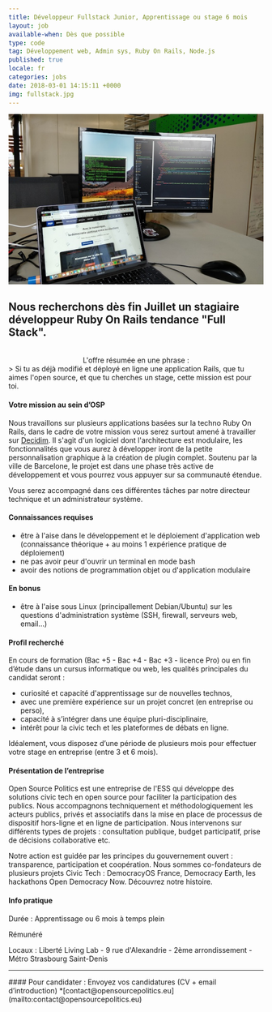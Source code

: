 ```yaml
---
title: Développeur Fullstack Junior, Apprentissage ou stage 6 mois
layout: job
available-when: Dès que possible
type: code
tag: Développement web, Admin sys, Ruby On Rails, Node.js
published: true
locale: fr
categories: jobs
date: 2018-03-01 14:15:11 +0000
img: fullstack.jpg
---
```

![](/img/fullstack.jpg)
<br>

## Nous recherchons dès fin Juillet un stagiaire développeur Ruby On Rails tendance "Full Stack".
<br>
<center>L'offre résumée en une phrase :</center>
> Si tu as déjà modifié et déployé en ligne une application Rails, que tu aimes l'open source, et que tu cherches un stage, cette mission est pour toi.

#### Votre mission au sein d’OSP
Nous travaillons sur plusieurs applications basées sur la techno Ruby On Rails, dans le cadre de votre mission vous serez surtout amené à travailler sur [Decidim](https://decidim.org). Il s'agit d'un logiciel dont l'architecture est modulaire, les fonctionnalités que vous aurez à développer iront de la petite personnalisation graphique à la création de plugin complet.
Soutenu par la ville de Barcelone, le projet est dans une phase très active de développement et vous pourrez vous appuyer sur sa communauté étendue.

Vous serez accompagné dans ces différentes tâches par notre directeur technique et un administrateur système.

#### Connaissances requises

- être à l'aise dans le développement et le déploiement d'application web (connaissance théorique + au moins 1 expérience pratique de déploiement)
- ne pas avoir peur d'ouvrir un terminal en mode bash
- avoir des notions de programmation objet ou d'application modulaire

#### En bonus

- être à l'aise sous Linux (principallement Debian/Ubuntu) sur les questions d'administration système (SSH, firewall, serveurs web, email...)

#### Profil recherché
En cours de formation (Bac +5 - Bac +4 - Bac +3 - licence Pro) ou en fin d’étude dans un cursus informatique ou web, les qualités principales du candidat seront :
- curiosité et capacité d'apprentissage sur de nouvelles technos,
- avec une première expérience sur un projet concret (en entreprise ou perso),
- capacité à s’intégrer dans une équipe pluri-disciplinaire,
- intérêt pour la civic tech et les plateformes de débats en ligne.

Idéalement, vous disposez d’une période de plusieurs mois pour effectuer votre stage en entreprise (entre 3 et 6 mois).
<br>
#### Présentation de l’entreprise
Open Source Politics est une entreprise de l'ESS qui développe des solutions civic tech en open source pour faciliter la participation des publics. Nous accompagnons techniquement et méthodologiquement les acteurs publics, privés et associatifs dans la mise en place de processus de dispositif hors-ligne et en ligne de participation. Nous intervenons sur différents types de projets : consultation publique, budget participatif, prise de décisions collaborative etc.


Notre action est guidée par les principes du gouvernement ouvert : transparence, participation et coopération. Nous sommes co-fondateurs de plusieurs projets Civic Tech : DemocracyOS France, Democracy Earth, les hackathons Open Democracy Now. Découvrez notre histoire.

#### Info pratique
Durée : Apprentissage ou 6 mois à temps plein

Rémunéré

Locaux : Liberté Living Lab - 9 rue d'Alexandrie - 2ème arrondissement - Métro Strasbourg Saint-Denis
<hr>
#### Pour candidater : Envoyez vos candidatures (CV + email d’introduction) *[contact@opensourcepolitics.eu](mailto:contact@opensourcepolitics.eu)
